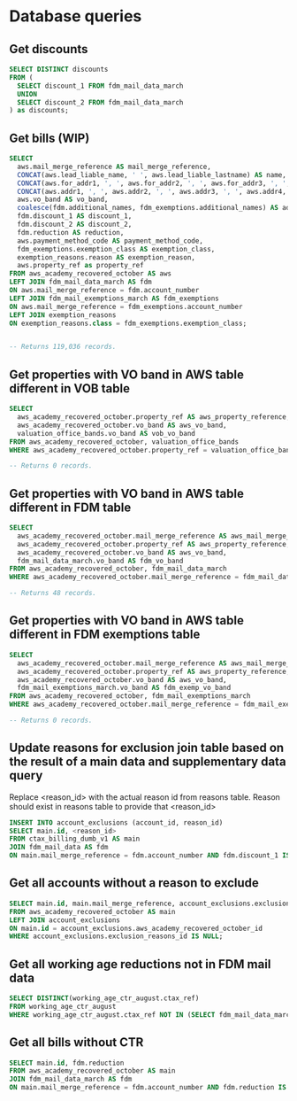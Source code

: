 # Database queries

## Get discounts

```sql
SELECT DISTINCT discounts
FROM (
  SELECT discount_1 FROM fdm_mail_data_march
  UNION
  SELECT discount_2 FROM fdm_mail_data_march
) as discounts;
```

## Get bills (WIP)

```sql
SELECT
  aws.mail_merge_reference AS mail_merge_reference,
  CONCAT(aws.lead_liable_name, ' ', aws.lead_liable_lastname) AS name,
  CONCAT(aws.for_addr1, ', ', aws.for_addr2, ', ', aws.for_addr3, ', ', aws.for_addr4, ', ', aws.for_postcode) AS forwarding_address,
  CONCAT(aws.addr1, ', ', aws.addr2, ', ', aws.addr3, ', ', aws.addr4, ', ', aws.postcode) AS property_address,
  aws.vo_band AS vo_band,
  coalesce(fdm.additional_names, fdm_exemptions.additional_names) AS additional_names,
  fdm.discount_1 AS discount_1,
  fdm.discount_2 AS discount_2,
  fdm.reduction AS reduction,
  aws.payment_method_code AS payment_method_code,
  fdm_exemptions.exemption_class AS exemption_class,
  exemption_reasons.reason AS exemption_reason,
  aws.property_ref as property_ref
FROM aws_academy_recovered_october AS aws
LEFT JOIN fdm_mail_data_march AS fdm
ON aws.mail_merge_reference = fdm.account_number
LEFT JOIN fdm_mail_exemptions_march AS fdm_exemptions
ON aws.mail_merge_reference = fdm_exemptions.account_number
LEFT JOIN exemption_reasons
ON exemption_reasons.class = fdm_exemptions.exemption_class;


-- Returns 119,036 records.
```

## Get properties with VO band in AWS table different in VOB table

```sql
SELECT
  aws_academy_recovered_october.property_ref AS aws_property_reference,
  aws_academy_recovered_october.vo_band AS aws_vo_band,
  valuation_office_bands.vo_band AS vob_vo_band
FROM aws_academy_recovered_october, valuation_office_bands
WHERE aws_academy_recovered_october.property_ref = valuation_office_bands.property_ref AND aws_academy_recovered_october.vo_band <> valuation_office_bands.vo_band;

-- Returns 0 records.
```

## Get properties with VO band in AWS table different in FDM table

```sql
SELECT
  aws_academy_recovered_october.mail_merge_reference AS aws_mail_merge_reference,
  aws_academy_recovered_october.property_ref AS aws_property_reference,
  aws_academy_recovered_october.vo_band AS aws_vo_band,
  fdm_mail_data_march.vo_band AS fdm_vo_band
FROM aws_academy_recovered_october, fdm_mail_data_march
WHERE aws_academy_recovered_october.mail_merge_reference = fdm_mail_data_march.account_number AND aws_academy_recovered_october.vo_band <> fdm_mail_data_march.vo_band;

-- Returns 48 records.
```

## Get properties with VO band in AWS table different in FDM exemptions table

```sql
SELECT
  aws_academy_recovered_october.mail_merge_reference AS aws_mail_merge_reference,
  aws_academy_recovered_october.property_ref AS aws_property_reference,
  aws_academy_recovered_october.vo_band AS aws_vo_band,
  fdm_mail_exemptions_march.vo_band AS fdm_exemp_vo_band
FROM aws_academy_recovered_october, fdm_mail_exemptions_march
WHERE aws_academy_recovered_october.mail_merge_reference = fdm_mail_exemptions_march.account_number AND aws_academy_recovered_october.vo_band <> fdm_mail_exemptions_march.vo_band;

-- Returns 0 records.
```

## Update reasons for exclusion join table based on the result of a main data and supplementary data query

Replace <reason_id> with the actual reason id from reasons table. Reason should exist in reasons table to provide that <reason_id>

```sql
INSERT INTO account_exclusions (account_id, reason_id)
SELECT main.id, <reason_id>
FROM ctax_billing_dumb_v1 AS main
JOIN fdm_mail_data AS fdm
ON main.mail_merge_reference = fdm.account_number AND fdm.discount_1 IS NOT NULL;
```

## Get all accounts without a reason to exclude

```sql
SELECT main.id, main.mail_merge_reference, account_exclusions.exclusion_reasons_id
FROM aws_academy_recovered_october AS main
LEFT JOIN account_exclusions
ON main.id = account_exclusions.aws_academy_recovered_october_id
WHERE account_exclusions.exclusion_reasons_id IS NULL;
```

## Get all working age reductions not in FDM mail data

```sql
SELECT DISTINCT(working_age_ctr_august.ctax_ref)
FROM working_age_ctr_august
WHERE working_age_ctr_august.ctax_ref NOT IN (SELECT fdm_mail_data_march.account_number FROM fdm_mail_data_march WHERE fdm_mail_data_march.reduction IS NOT NULL);
```

## Get all bills without CTR

```sql
SELECT main.id, fdm.reduction
FROM aws_academy_recovered_october AS main
JOIN fdm_mail_data_march AS fdm
ON main.mail_merge_reference = fdm.account_number AND fdm.reduction IS NOT NULL;
```
